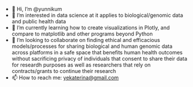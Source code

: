 - 👋 Hi, I’m @yunnikum
- 👀 I’m interested in data science at it applies to biological/genomic data and public health data
- 🌱 I’m currently learning how to create visualizations in Plotly, and compare to matplotlib and other programs beyond Python
- 💞️ I’m looking to collaborate on finding ethical and efficacious models/processes for sharing biological and human genomic data across platforms in a safe space that benefits human health outcomes without sacrificing privacy of individuals that consent to share their data for researdh purposes as well as researchers that rely on contracts/grants to continue their research
- 📫 How to reach me: yekaterina@gmail.com

<!---
yunnikum/yunnikum is a ✨ special ✨ repository because its `README.md` (this file) appears on your GitHub profile.
You can click the Preview link to take a look at your changes.
--->
